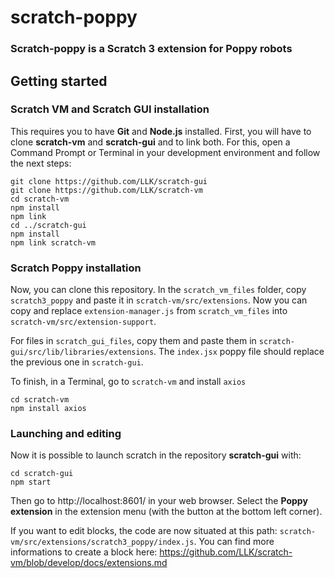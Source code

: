# scratch-poppy
### Scratch-poppy is a Scratch 3 extension for Poppy robots

## Getting started

### Scratch VM and Scratch GUI installation

This requires you to have **Git** and **Node.js** installed.
First, you will have to clone **scratch-vm** and **scratch-gui** and to link both. For this, open a Command Prompt or Terminal in your development environment and follow the next steps:

    git clone https://github.com/LLK/scratch-gui
    git clone https://github.com/LLK/scratch-vm
    cd scratch-vm
    npm install
    npm link
    cd ../scratch-gui
    npm install
    npm link scratch-vm


### Scratch Poppy installation

Now, you can clone this repository. In the `scratch_vm_files` folder, copy `scratch3_poppy` and paste it in `scratch-vm/src/extensions`. Now you can copy and replace `extension-manager.js` from `scratch_vm_files` into `scratch-vm/src/extension-support`.

For files in `scratch_gui_files`, copy them and paste them in `scratch-gui/src/lib/libraries/extensions`. The `index.jsx` poppy file should replace the previous one in `scratch-gui`.

To finish, in a Terminal, go to `scratch-vm` and install `axios`

    cd scratch-vm
    npm install axios


### Launching and editing

Now it is possible to launch scratch in the repository **scratch-gui** with: 
    
    cd scratch-gui
    npm start

Then go to http://localhost:8601/ in your web browser.
Select the **Poppy extension** in the extension menu (with the button at the bottom left corner).

If you want to edit blocks, the code are now situated  at this path: `scratch-vm/src/extensions/scratch3_poppy/index.js`. You can find more informations to create a block here: https://github.com/LLK/scratch-vm/blob/develop/docs/extensions.md